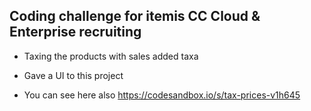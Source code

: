 ## Coding challenge for itemis CC Cloud & Enterprise recruiting

- Taxing the products with sales added taxa

- Gave a UI to this project
- You can see here also
https://codesandbox.io/s/tax-prices-v1h645
